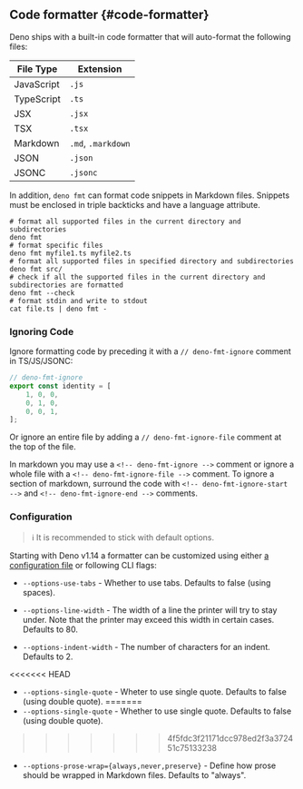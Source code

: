 ## Code formatter {#code-formatter}

Deno ships with a built-in code formatter that will auto-format the following files:

| File Type  | Extension          |
| ---------- | ------------------ |
| JavaScript | `.js`              |
| TypeScript | `.ts`              |
| JSX        | `.jsx`             |
| TSX        | `.tsx`             |
| Markdown   | `.md`, `.markdown` |
| JSON       | `.json`            |
| JSONC      | `.jsonc`           |

In addition, `deno fmt` can format code snippets in Markdown files. Snippets must be enclosed in triple backticks and
have a language attribute.

```shell
# format all supported files in the current directory and subdirectories
deno fmt
# format specific files
deno fmt myfile1.ts myfile2.ts
# format all supported files in specified directory and subdirectories
deno fmt src/
# check if all the supported files in the current directory and subdirectories are formatted
deno fmt --check
# format stdin and write to stdout
cat file.ts | deno fmt -
```

### Ignoring Code

Ignore formatting code by preceding it with a `// deno-fmt-ignore` comment in TS/JS/JSONC:

```ts
// deno-fmt-ignore
export const identity = [
    1, 0, 0,
    0, 1, 0,
    0, 0, 1,
];
```

Or ignore an entire file by adding a `// deno-fmt-ignore-file` comment at the top of the file.

In markdown you may use a `<!-- deno-fmt-ignore -->` comment or ignore a whole file with a
`<!-- deno-fmt-ignore-file -->` comment. To ignore a section of markdown, surround the code with
`<!-- deno-fmt-ignore-start -->` and `<!-- deno-fmt-ignore-end -->` comments.

### Configuration

> ℹ️ It is recommended to stick with default options.

Starting with Deno v1.14 a formatter can be customized using either
[a configuration file](../getting_started/configuration_file.md) or following CLI flags:

- `--options-use-tabs` - Whether to use tabs. Defaults to false (using spaces).

- `--options-line-width` - The width of a line the printer will try to stay under. Note that the printer may exceed this
  width in certain cases. Defaults to 80.

- `--options-indent-width` - The number of characters for an indent. Defaults to 2.

<<<<<<< HEAD
- `--options-single-quote` - Wheter to use single quote. Defaults to false (using double quote).
=======
- `--options-single-quote` - Whether to use single quote. Defaults to false
  (using double quote).
>>>>>>> 4f5fdc3f21171dcc978ed2f3a372451c75133238

- `--options-prose-wrap={always,never,preserve}` - Define how prose should be wrapped in Markdown files. Defaults to
  "always".
